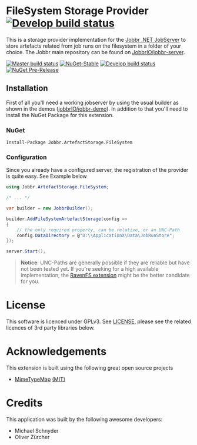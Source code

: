 # FileSystem Storage Provider [![Develop build status][artefact-fs-badge-build-develop]][artefact-fs-link-build]

This is a storage provider implementation for the [Jobbr .NET JobServer](http://www.jobbr.io) to store artefacts related from job runs on the filesystem in a folder of your choice. 
The Jobbr main repository can be found on [JobbrIO/jobbr-server](https://github.com/jobbrIO).

[![Master build status][artefact-fs-badge-build-master]][artefact-fs-link-build] 
[![NuGet-Stable][artefact-fs-badge-nuget]][artefact-fs-link-nuget]
[![Develop build status][artefact-fs-badge-build-develop]][artefact-fs-link-build] 
[![NuGet Pre-Release][artefact-fs-badge-nuget-pre]][artefact-fs-link-nuget] 

## Installation
First of all you'll need a working jobserver by using the usual builder as shown in the demos ([jobbrIO/jobbr-demo](https://github.com/jobbrIO/jobbr-demo)). In addition to that you'll need to install the NuGet Package for this extension.

### NuGet

    Install-Package Jobbr.ArtefactStorage.FileSystem

### Configuration
Since you already have a configured server, the registration of the provider is quite easy. See Example below

```c#
using Jobbr.ArtefactStorage.FileSystem;

/* ... */

var builder = new JobbrBuilder();

builder.AddFileSystemArtefactStorage(config =>
{
    // the only required property, can be relative, or an UNC-Path
    config.DataDirectory = @"D:\\ApplicationX\Data\JobRunStore";
});

server.Start();
```

> **Notice**: UNC-Paths are generally possible if they are reliable but have not been tested yet. If you're seeking for a high available implementation, the [RavenFS extension](https://github.com/jobbrIO/jobbr-artefactstorage-ravenfs) might be the better candidate for you. 

# License
This software is licenced under GPLv3. See [LICENSE](LICENSE), please see the related licences of 3rd party libraries below.

# Acknowledgements
This extension is built using the following great open source projects

* [MimeTypeMap](https://github.com/samuelneff/MimeTypeMap) 
  [(MIT)](https://github.com/samuelneff/MimeTypeMap/blob/master/LICENSE.txt)


# Credits
This application was built by the following awesome developers:
* Michael Schnyder
* Oliver Zürcher

[artefact-fs-link-build]:            https://ci.appveyor.com/project/Jobbr/jobbr-artefactstorage-filesystem         
[artefact-fs-link-nuget]:            https://www.nuget.org/packages/Jobbr.ArtefactStorage.FileSystem

[artefact-fs-badge-build-develop]:   https://img.shields.io/appveyor/ci/Jobbr/jobbr-artefactstorage-filesystem/develop.svg?label=develop
[artefact-fs-badge-build-master]:    https://img.shields.io/appveyor/ci/Jobbr/jobbr-artefactstorage-filesystem/master.svg?label=master
[artefact-fs-badge-nuget]:           https://img.shields.io/nuget/v/Jobbr.ArtefactStorage.FileSystem.svg?label=NuGet%20stable
[artefact-fs-badge-nuget-pre]:       https://img.shields.io/nuget/vpre/Jobbr.ArtefactStorage.FileSystem.svg?label=NuGet%20pre